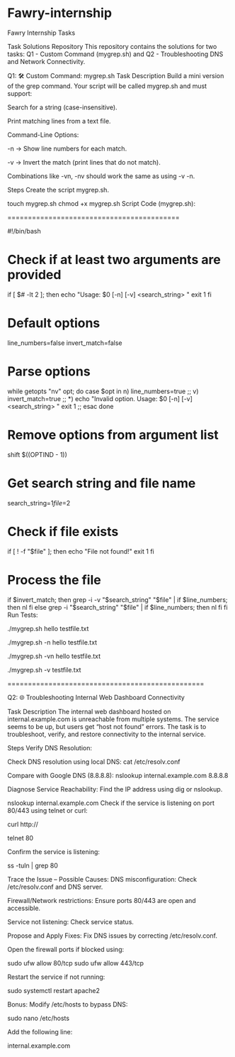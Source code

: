 
# Fawry-internship
Fawry Internship Tasks

Task Solutions Repository
This repository contains the solutions for two tasks: Q1 - Custom Command (mygrep.sh) and Q2 - Troubleshooting DNS and Network Connectivity.

Q1: 🛠️ Custom Command: mygrep.sh
Task Description
Build a mini version of the grep command. Your script will be called mygrep.sh and must support:

Search for a string (case-insensitive).

Print matching lines from a text file.

Command-Line Options:

-n → Show line numbers for each match.

-v → Invert the match (print lines that do not match).

Combinations like -vn, -nv should work the same as using -v -n.

Steps
Create the script mygrep.sh.

touch mygrep.sh
chmod +x mygrep.sh
Script Code (mygrep.sh):

==========================================

#!/bin/bash

# Check if at least two arguments are provided
if [ $# -lt 2 ]; then
  echo "Usage: $0 [-n] [-v] <search_string> <file>"
  exit 1
fi

# Default options
line_numbers=false
invert_match=false

# Parse options
while getopts "nv" opt; do
  case $opt in
    n)
      line_numbers=true
      ;;
    v)
      invert_match=true
      ;;
    *)
      echo "Invalid option. Usage: $0 [-n] [-v] <search_string> <file>"
      exit 1
      ;;
  esac
done

# Remove options from argument list
shift $((OPTIND - 1))

# Get search string and file name
search_string=$1
file=$2

# Check if file exists
if [ ! -f "$file" ]; then
  echo "File not found!"
  exit 1
fi

# Process the file
if $invert_match; then
  grep -i -v "$search_string" "$file" | 
  if $line_numbers; then
    nl
  fi
else
  grep -i "$search_string" "$file" | 
  if $line_numbers; then
    nl
  fi
fi
Run Tests:

./mygrep.sh hello testfile.txt

./mygrep.sh -n hello testfile.txt

./mygrep.sh -vn hello testfile.txt

./mygrep.sh -v testfile.txt

================================================

Q2: 🌐 Troubleshooting Internal Web Dashboard Connectivity

Task Description
The internal web dashboard hosted on internal.example.com is unreachable from multiple systems. The service seems to be up, but users get “host not found” errors. The task is to troubleshoot, verify, and restore connectivity to the internal service.

Steps
Verify DNS Resolution:


Check DNS resolution using local DNS:
cat /etc/resolv.conf


Compare with Google DNS (8.8.8.8):
nslookup internal.example.com 8.8.8.8


Diagnose Service Reachability:
Find the IP address using dig or nslookup.


nslookup internal.example.com
Check if the service is listening on port 80/443 using telnet or curl:


curl http://<resolved-ip>


telnet <resolved-ip> 80


Confirm the service is listening:


ss -tuln | grep 80


Trace the Issue – Possible Causes:
DNS misconfiguration: Check /etc/resolv.conf and DNS server.

Firewall/Network restrictions: Ensure ports 80/443 are open and accessible.

Service not listening: Check service status.

Propose and Apply Fixes:
Fix DNS issues by correcting /etc/resolv.conf.

Open the firewall ports if blocked using:

sudo ufw allow 80/tcp
sudo ufw allow 443/tcp


Restart the service if not running:

sudo systemctl restart apache2


Bonus:
Modify /etc/hosts to bypass DNS:

sudo nano /etc/hosts

Add the following line:

<resolved-ip> internal.example.com




